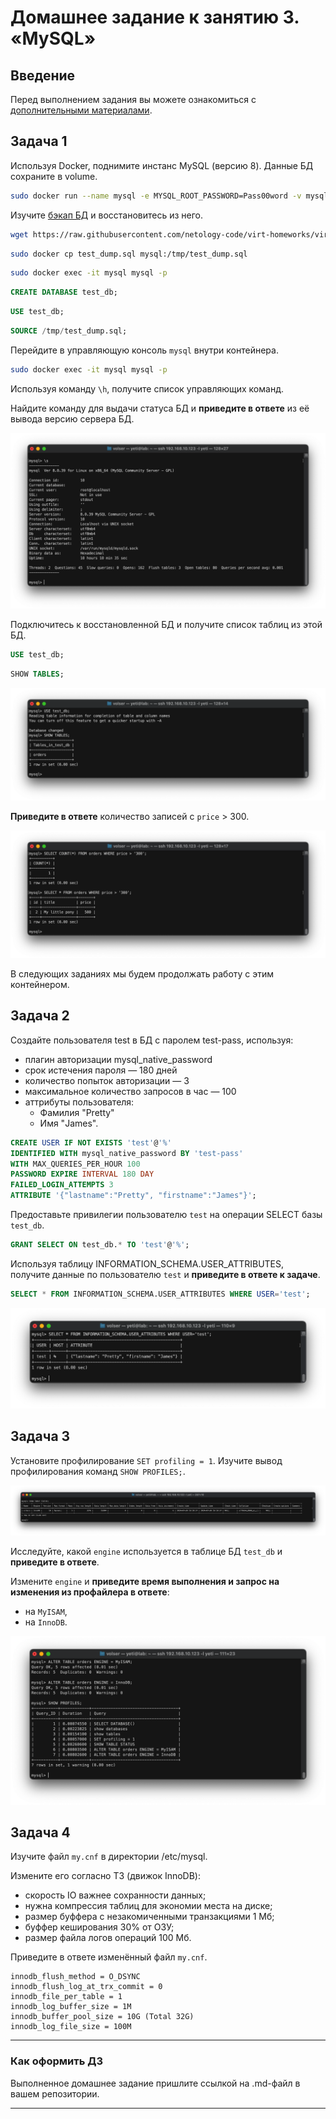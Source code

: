 # Домашнее задание к занятию 3. «MySQL»

## Введение

Перед выполнением задания вы можете ознакомиться с 
[дополнительными материалами](https://github.com/netology-code/virt-homeworks/blob/virt-11/additional/README.md).

## Задача 1

Используя Docker, поднимите инстанс MySQL (версию 8). Данные БД сохраните в volume.
```sh
sudo docker run --name mysql -e MYSQL_ROOT_PASSWORD=Pass00word -v mysql-data:/var/lib/mysql -d mysql:8.0
```
Изучите [бэкап БД](https://github.com/netology-code/virt-homeworks/tree/virt-11/06-db-03-mysql/test_data) и 
восстановитесь из него.
```sh
wget https://raw.githubusercontent.com/netology-code/virt-homeworks/virt-11/06-db-03-mysql/test_data/test_dump.sql
```
```sh
sudo docker cp test_dump.sql mysql:/tmp/test_dump.sql
```
```sh
sudo docker exec -it mysql mysql -p
```
```sql
CREATE DATABASE test_db;
```
```sql
USE test_db;
```
```sql
SOURCE /tmp/test_dump.sql;
```
Перейдите в управляющую консоль `mysql` внутри контейнера.
```sh
sudo docker exec -it mysql mysql -p
```

Используя команду `\h`, получите список управляющих команд.

Найдите команду для выдачи статуса БД и **приведите в ответе** из её вывода версию сервера БД.

![screenshot](../screenshots/mysql_status.png)

Подключитесь к восстановленной БД и получите список таблиц из этой БД.
```sql
USE test_db;
```
```sql
SHOW TABLES;
```

![screenshot](../screenshots/mysql_tables.png)

**Приведите в ответе** количество записей с `price` > 300.

![screenshot](../screenshots/mysql_price.png)

В следующих заданиях мы будем продолжать работу с этим контейнером.

## Задача 2

Создайте пользователя test в БД c паролем test-pass, используя:

- плагин авторизации mysql_native_password
- срок истечения пароля — 180 дней 
- количество попыток авторизации — 3 
- максимальное количество запросов в час — 100
- аттрибуты пользователя:
    - Фамилия "Pretty"
    - Имя "James".

```sql
CREATE USER IF NOT EXISTS 'test'@'%' 
IDENTIFIED WITH mysql_native_password BY 'test-pass'
WITH MAX_QUERIES_PER_HOUR 100
PASSWORD EXPIRE INTERVAL 180 DAY
FAILED_LOGIN_ATTEMPTS 3
ATTRIBUTE '{"lastname":"Pretty", "firstname":"James"}';
```

Предоставьте привилегии пользователю `test` на операции SELECT базы `test_db`.

```sql
GRANT SELECT ON test_db.* TO 'test'@'%';
```

Используя таблицу INFORMATION_SCHEMA.USER_ATTRIBUTES, получите данные по пользователю `test` и 
**приведите в ответе к задаче**.

```sql
SELECT * FROM INFORMATION_SCHEMA.USER_ATTRIBUTES WHERE USER='test';
```

![screenshot](../screenshots/mysql_user.png)

## Задача 3

Установите профилирование `SET profiling = 1`.
Изучите вывод профилирования команд `SHOW PROFILES;`.

![screenshot](../screenshots/mysql_engine_show.png)

Исследуйте, какой `engine` используется в таблице БД `test_db` и **приведите в ответе**.

Измените `engine` и **приведите время выполнения и запрос на изменения из профайлера в ответе**:
- на `MyISAM`,
- на `InnoDB`.

![screenshot](../screenshots/mysql_profile_show.png)

## Задача 4 

Изучите файл `my.cnf` в директории /etc/mysql.

Измените его согласно ТЗ (движок InnoDB):

- скорость IO важнее сохранности данных;
- нужна компрессия таблиц для экономии места на диске;
- размер буффера с незакомиченными транзакциями 1 Мб;
- буффер кеширования 30% от ОЗУ;
- размер файла логов операций 100 Мб.

Приведите в ответе изменённый файл `my.cnf`.
```
innodb_flush_method = O_DSYNC
innodb_flush_log_at_trx_commit = 0
innodb_file_per_table = 1
innodb_log_buffer_size = 1M
innodb_buffer_pool_size = 10G (Total 32G)
innodb_log_file_size = 100M
```

---

### Как оформить ДЗ

Выполненное домашнее задание пришлите ссылкой на .md-файл в вашем репозитории.

---